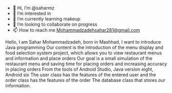 - 👋 Hi, I’m @saharmz
- 👀 I’m interested in 
- 🌱 I’m currently learning makeup
- 💞️ I’m looking to collaborate on progress
- 📫 How to reach me Mohammadzadehsahar281@gmail.com

<!---
saharmz/saharmz is a ✨ special ✨ repository because its `README.md` (this file) appears on your GitHub profile.
You can click the Preview link to take a look at your changes.
--->
Hello, I am Sahar Mohammadzadeh, born in Mashhad, I want to introduce Java programming
Our content is the introduction of the menu display and food selection system project, which allows you to view restaurant menus and information and place orders
Our goal is a small simulation of the restaurant menu and saving time for placing orders and increasing accuracy in placing orders
From the tools of Android Studio, Java version eight, Android six
The user class has the features of the entered user and the order class has the features of the order
The database class that stores our information.
